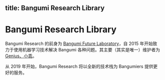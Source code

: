 title: Bangumi Research Library
---

# Bangumi Research Library

Bangumi Research 的前身为 [Bangumi Future Laboratory][1]，自 2015 年开始致力于使用机器学习技术解决 Bangumi 各种问题。其主要（其实是唯一）维护者为 [Genius、小乖][2]。

从 2019 年开始，Bangumi Research 将以全新的技术栈为 Bangumiers 提供更好的服务。


  [1]: https://chii.in/group/chi
  [2]: https://chii.in/user/wattlebird